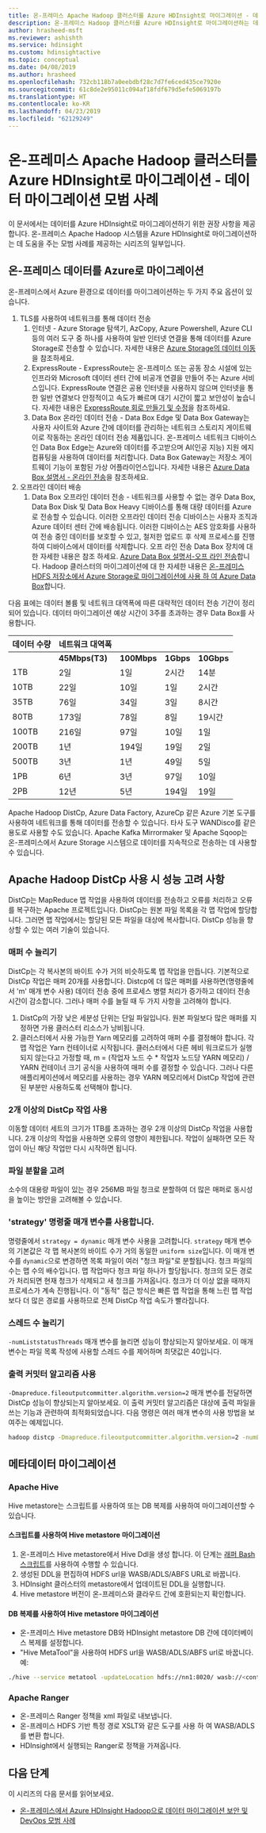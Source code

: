 ```yaml
---
title: 온-프레미스 Apache Hadoop 클러스터를 Azure HDInsight로 마이그레이션 - 데이터 마이그레이션 모범 사례
description: 온-프레미스 Hadoop 클러스터를 Azure HDInsight로 마이그레이션하는 데이터 마이그레이션 모범 사례를 알아봅니다.
author: hrasheed-msft
ms.reviewer: ashishth
ms.service: hdinsight
ms.custom: hdinsightactive
ms.topic: conceptual
ms.date: 04/08/2019
ms.author: hrasheed
ms.openlocfilehash: 732cb118b7a0eebdbf28c7d7fe6ced435ce7920e
ms.sourcegitcommit: 61c8de2e95011c094af18fdf679d5efe5069197b
ms.translationtype: HT
ms.contentlocale: ko-KR
ms.lasthandoff: 04/23/2019
ms.locfileid: "62129249"
---
```

# <a name="migrate-on-premises-apache-hadoop-clusters-to-azure-hdinsight---data-migration-best-practices"></a>온-프레미스 Apache Hadoop 클러스터를 Azure HDInsight로 마이그레이션 - 데이터 마이그레이션 모범 사례

이 문서에서는 데이터를 Azure HDInsight로 마이그레이션하기 위한 권장 사항을 제공합니다. 온-프레미스 Apache Hadoop 시스템을 Azure HDInsight로 마이그레이션하는 데 도움을 주는 모범 사례를 제공하는 시리즈의 일부입니다.

## <a name="migrate-on-premises-data-to-azure"></a>온-프레미스 데이터를 Azure로 마이그레이션

온-프레미스에서 Azure 환경으로 데이터를 마이그레이션하는 두 가지 주요 옵션이 있습니다.

1.  TLS를 사용하여 네트워크를 통해 데이터 전송
    1. 인터넷 - Azure Storage 탐색기, AzCopy, Azure Powershell, Azure CLI 등의 여러 도구 중 하나를 사용하여 일반 인터넷 연결을 통해 데이터를 Azure Storage로 전송할 수 있습니다.  자세한 내용은 [Azure Storage의 데이터 이동](../../storage/common/storage-moving-data.md)을 참조하세요.
    2. ExpressRoute - ExpressRoute는 온-프레미스 또는 공동 장소 시설에 있는 인프라와 Microsoft 데이터 센터 간에 비공개 연결을 만들어 주는 Azure 서비스입니다. ExpressRoute 연결은 공용 인터넷을 사용하지 않으며 인터넷을 통한 일반 연결보다 안정적이고 속도가 빠르며 대기 시간이 짧고 보안성이 높습니다. 자세한 내용은 [ExpressRoute 회로 만들기 및 수정](../../expressroute/expressroute-howto-circuit-portal-resource-manager.md)을 참조하세요.
    1. Data Box 온라인 데이터 전송 - Data Box Edge 및 Data Box Gateway는 사용자 사이트와 Azure 간에 데이터를 관리하는 네트워크 스토리지 게이트웨이로 작동하는 온라인 데이터 전송 제품입니다. 온-프레미스 네트워크 디바이스인 Data Box Edge는 Azure와 데이터를 주고받으며 AI(인공 지능) 지원 에지 컴퓨팅을 사용하여 데이터를 처리합니다. Data Box Gateway는 저장소 게이트웨이 기능이 포함된 가상 어플라이언스입니다. 자세한 내용은 [Azure Data Box 설명서 - 온라인 전송](https://docs.microsoft.com/azure/databox-online/)을 참조하세요.
1.  오프라인 데이터 배송
    1. Data Box 오프라인 데이터 전송 - 네트워크를 사용할 수 없는 경우 Data Box, Data Box Disk 및 Data Box Heavy 디바이스를 통해 대량 데이터를 Azure로 전송할 수 있습니다. 이러한 오프라인 데이터 전송 디바이스는 사용자 조직과 Azure 데이터 센터 간에 배송됩니다. 이러한 디바이스는 AES 암호화를 사용하여 전송 중인 데이터를 보호할 수 있고, 철저한 업로드 후 삭제 프로세스를 진행하여 디바이스에서 데이터를 삭제합니다. 오프 라인 전송 Data Box 장치에 대 한 자세한 내용은 참조 하세요. [Azure Data Box 설명서-오프 라인 전송](https://docs.microsoft.com/azure/databox/)합니다. Hadoop 클러스터의 마이그레이션에 대 한 자세한 내용은 [온-프레미스 HDFS 저장소에서 Azure Storage로 마이그레이션에 사용 하 여 Azure Data Box](../../storage/blobs/data-lake-storage-migrate-on-premises-hdfs-cluster.md)합니다.

다음 표에는 데이터 볼륨 및 네트워크 대역폭에 따른 대략적인 데이터 전송 기간이 정리되어 있습니다. 데이터 마이그레이션 예상 시간이 3주를 초과하는 경우 Data Box를 사용합니다.

|**데이터 수량**|**네트워크 대역폭**||||
|---|---|---|---|---|
|| **45Mbps(T3)**|**100Mbps**|**1Gbps**|**10Gbps**|
|1TB|2일|1일| 2시간|14분|
|10TB|22일|10일|1일|2시간|
|35TB|76일|34일|3일|8시간|
|80TB|173일|78일|8일|19시간|
|100TB|216일|97일|10일|1일|
|200TB|1년|194일|19일|2일|
|500TB|3년|1년|49일|5일|
|1PB|6년|3년|97일|10일|
|2PB|12년|5년|194일|19일|

Apache Hadoop DistCp, Azure Data Factory, AzureCp 같은 Azure 기본 도구를 사용하여 네트워크를 통해 데이터를 전송할 수 있습니다. 타사 도구 WANDisco를 같은 용도로 사용할 수도 있습니다. Apache Kafka Mirrormaker 및 Apache Sqoop는 온-프레미스에서 Azure Storage 시스템으로 데이터를 지속적으로 전송하는 데 사용할 수 있습니다.


## <a name="performance-considerations-when-using-apache-hadoop-distcp"></a>Apache Hadoop DistCp 사용 시 성능 고려 사항


DistCp는 MapReduce 맵 작업을 사용하여 데이터를 전송하고 오류를 처리하고 오류를 복구하는 Apache 프로젝트입니다. DistCp는 원본 파일 목록을 각 맵 작업에 할당합니다. 그러면 맵 작업에서는 할당된 모든 파일을 대상에 복사합니다. DistCp 성능을 향상할 수 있는 여러 기술이 있습니다.

### <a name="increase-the-number-of-mappers"></a>매퍼 수 늘리기

DistCp는 각 복사본의 바이트 수가 거의 비슷하도록 맵 작업을 만듭니다. 기본적으로 DistCp 작업은 매퍼 20개를 사용합니다. Distcp에 더 많은 매퍼를 사용하면(명령줄에서 'm' 매개 변수 사용) 데이터 전송 중에 프로세스 병렬 처리가 증가하고 데이터 전송 시간이 감소합니다. 그러나 매퍼 수를 늘릴 때 두 가지 사항을 고려해야 합니다.

1. DistCp의 가장 낮은 세분성 단위는 단일 파일입니다. 원본 파일보다 많은 매퍼를 지정하면 가용 클러스터 리소스가 낭비됩니다.
1. 클러스터에서 사용 가능한 Yarn 메모리를 고려하여 매퍼 수를 결정해야 합니다. 각 맵 작업은 Yarn 컨테이너로 시작됩니다. 클러스터에서 다른 헤비 워크로드가 실행되지 않는다고 가정할 때, m = (작업자 노드 수 \* 작업자 노드당 YARN 메모리) / YARN 컨테이너 크기 공식을 사용하여 매퍼 수를 결정할 수 있습니다. 그러나 다른 애플리케이션에서 메모리를 사용하는 경우 YARN 메모리에서 DistCp 작업에 관련된 부분만 사용하도록 선택해야 합니다.

### <a name="use-more-than-one-distcp-job"></a>2개 이상의 DistCp 작업 사용

이동할 데이터 세트의 크기가 1TB를 초과하는 경우 2개 이상의 DistCp 작업을 사용합니다. 2개 이상의 작업을 사용하면 오류의 영향이 제한됩니다. 작업이 실패하면 모든 작업이 아닌 해당 작업만 다시 시작하면 됩니다.

### <a name="consider-splitting-files"></a>파일 분할을 고려

소수의 대용량 파일이 있는 경우 256MB 파일 청크로 분할하여 더 많은 매퍼로 동시성을 높이는 방안을 고려해볼 수 있습니다.

### <a name="use-the-strategy-command-line-parameter"></a>'strategy' 명령줄 매개 변수를 사용합니다.

명령줄에서 `strategy = dynamic` 매개 변수 사용을 고려합니다. `strategy` 매개 변수의 기본값은 각 맵 복사본의 바이트 수가 거의 동일한 `uniform size`입니다. 이 매개 변수를 `dynamic`으로 변경하면 목록 파일이 여러 "청크 파일"로 분할됩니다. 청크 파일의 수는 맵 수의 배수입니다. 맵 작업마다 청크 파일 하나가 할당됩니다. 청크의 모든 경로가 처리되면 현재 청크가 삭제되고 새 청크를 가져옵니다. 청크가 더 이상 없을 때까지 프로세스가 계속 진행됩니다. 이 "동적" 접근 방식은 빠른 맵 작업을 통해 느린 맵 작업보다 더 많은 경로를 사용하므로 전체 DistCp 작업 속도가 빨라집니다.

### <a name="increase-the-number-of-threads"></a>스레드 수 늘리기

`-numListstatusThreads` 매개 변수를 늘리면 성능이 향상되는지 알아보세요. 이 매개 변수는 파일 목록 작성에 사용할 스레드 수를 제어하며 최댓값은 40입니다.

### <a name="use-the-output-committer-algorithm"></a>출력 커밋터 알고리즘 사용

`-Dmapreduce.fileoutputcommitter.algorithm.version=2` 매개 변수를 전달하면 DistCp 성능이 향상되는지 알아보세요. 이 출력 커밋터 알고리즘은 대상에 출력 파일을 쓰는 기능과 관련하여 최적화되었습니다. 다음 명령은 여러 매개 변수의 사용 방법을 보여주는 예제입니다.

```bash
hadoop distcp -Dmapreduce.fileoutputcommitter.algorithm.version=2 -numListstatusThreads 30 -m 100 -strategy dynamic hdfs://nn1:8020/foo/bar wasb://<container_name>@<storage_account_name>.blob.core.windows.net/foo/
```

## <a name="metadata-migration"></a>메타데이터 마이그레이션

### <a name="apache-hive"></a>Apache Hive

Hive metastore는 스크립트를 사용하여 또는 DB 복제를 사용하여 마이그레이션할 수 있습니다.

#### <a name="hive-metastore-migration-using-scripts"></a>스크립트를 사용하여 Hive metastore 마이그레이션

1. 온-프레미스 Hive metastore에서 Hive Ddl을 생성 합니다. 이 단계는 [래퍼 Bash 스크립트](https://github.com/hdinsight/hdinsight.github.io/blob/master/hive/hive-export-import-metastore.md)를 사용하여 수행할 수 있습니다.
1. 생성된 DDL을 편집하여 HDFS url을 WASB/ADLS/ABFS URL로 바꿉니다.
1. HDInsight 클러스터의 metastore에서 업데이트된 DDL을 실행합니다.
1. Hive metastore 버전이 온-프레미스와 클라우드 간에 호환되는지 확인합니다.

#### <a name="hive-metastore-migration-using-db-replication"></a>DB 복제를 사용하여 Hive metastore 마이그레이션

- 온-프레미스 Hive metastore DB와 HDInsight metastore DB 간에 데이터베이스 복제를 설정합니다.
- "Hive MetaTool"을 사용하여 HDFS url을 WASB/ADLS/ABFS url로 바꿉니다. 예:

```bash
./hive --service metatool -updateLocation hdfs://nn1:8020/ wasb://<container_name>@<storage_account_name>.blob.core.windows.net/
```

### <a name="apache-ranger"></a>Apache Ranger

- 온-프레미스 Ranger 정책을 xml 파일로 내보냅니다.
- 온-프레미스 HDFS 기반 특정 경로 XSLT와 같은 도구를 사용 하 여 WASB/ADLS를 변환 합니다.
- HDInsight에서 실행되는 Ranger로 정책을 가져옵니다.

## <a name="next-steps"></a>다음 단계

이 시리즈의 다음 문서를 읽어보세요.

- [온-프레미스에서 Azure HDInsight Hadoop으로 데이터 마이그레이션 보안 및 DevOps 모범 사례](apache-hadoop-on-premises-migration-best-practices-security-devops.md)

